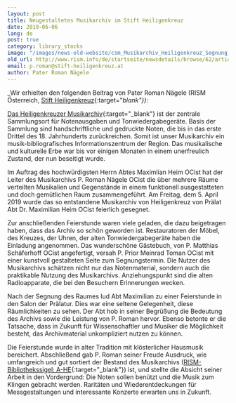 ```yaml
---
layout: post
title: Neugestaltetes Musikarchiv im Stift Heiligenkreuz
date: 2019-06-06
lang: de
post: true
category: library_stocks
image: "/images/news-old-website/csm_Musikarchiv_Heiligenkreuz_Segnung_8f42d128e3.jpg"
old_url: http://www.rism.info/de/startseite/newsdetails/browse/62/article/64/redesigned-music-archive-in-heiligenkreuz-abbey.html
email: p.roman@stift-heiligenkreuz.at
author: Pater Roman Nägele
---
```


_Wir erhielten den folgenden Beitrag von Pater Roman Nägele (RISM Österreich, [Stift Heiligenkreuz](https://www.stift-heiligenkreuz.org/){:target="_blank"}):_

[Das Heiligenkreuzer Musikarchiv](http://www.stift-heiligenkreuz-sammlungen.at/){:target="_blank"} ist der zentrale Sammlungsort für Notenausgaben und Tonwiedergabegeräte. Basis der Sammlung sind handschriftliche und gedruckte Noten, die bis in das erste Drittel des 18. Jahrhunderts zurückreichen. Somit ist unser Musikarchiv ein musik-bibliografisches Informationszentrum der Region. Das musikalische und kulturelle Erbe war bis vor einigen Monaten in einem unerfreulich Zustand, der nun beseitigt wurde.

Im Auftrag des hochwürdigsten Herrn Abtes Maximlian Heim OCist hat der Leiter des Musikarchivs P. Roman Nägele OCist die über mehrere Räume verteilten Musikalien und Gegenstände in einem funktionell ausgestatteten und doch gemütlichen Raum zusammengeführt. Am Freitag, dem 5. April 2019 wurde das so entstandene Musikarchiv von Heiligenkreuz von Prälat Abt Dr. Maximilian Heim OCist feierlich gesegnet.

Zur anschließenden Feierstunde waren viele geladen, die dazu beigetragen haben, dass das Archiv so schön geworden ist. Restauratoren der Möbel, des Kreuzes, der Uhren, der alten Tonwiedergabegeräte haben die Einladung angenommen. Das wunderschöne Gästebuch, von P. Matthias Schäferhoff OCist angefertigt, versah P. Prior Meinrad Toman OCist mit einer kunstvoll gestalteten Seite zum Segnungstermin. Die Nutzer des Musikarchivs schätzen nicht nur das Notenmaterial, sondern auch die praktikable Nutzung des Musikarchivs. Anziehungspunkt sind die alten Radioapparate, die bei den Besuchern Erinnerungen wecken.

Nach der Segnung des Raumes lud Abt Maximilian zu einer Feierstunde in den Salon der Prälatur. Dies war eine seltene Gelegenheit, diese Räumlichkeiten zu sehen. Der Abt hob in seiner Begrüßung die Bedeutung des Archivs sowie die Leistung von P. Roman hervor. Ebenso betonte er die Tatsache, dass in Zukunft für Wissenschaftler und Musiker die Möglichkeit besteht, das Archivmaterial unkompliziert nutzen zu können.

Die Feierstunde wurde in alter Tradition mit klösterlicher Hausmusik bereichert. Abschließend gab P. Roman seiner Freude Ausdruck, wie umfangreich und gut sortiert der Bestand des Musikarchivs ([RISM-Bibliothekssigel: A-HE](https://opac.rism.info/search?View=rism&siglum=A-HE){:target="_blank"}) ist, und stellte die Absicht seiner Arbeit in den Vordergrund: Die Noten sollen benützt und die Musik zum Klingen gebracht werden. Raritäten und Wiederentdeckungen für Messgestaltungen und interessante Konzerte erwarten uns in Zukunft.


